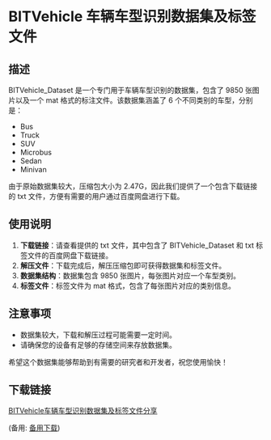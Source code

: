 # BITVehicle 车辆车型识别数据集及标签文件

## 描述

BITVehicle_Dataset 是一个专门用于车辆车型识别的数据集，包含了 9850 张图片以及一个 mat 格式的标注文件。该数据集涵盖了 6 个不同类别的车型，分别是：

- Bus
- Truck
- SUV
- Microbus
- Sedan
- Minivan

由于原始数据集较大，压缩包大小为 2.47G，因此我们提供了一个包含下载链接的 txt 文件，方便有需要的用户通过百度网盘进行下载。

## 使用说明

1. **下载链接**：请查看提供的 txt 文件，其中包含了 BITVehicle_Dataset 和 txt 标签文件的百度网盘下载链接。
2. **解压文件**：下载完成后，解压压缩包即可获得数据集和标签文件。
3. **数据集结构**：数据集包含 9850 张图片，每张图片对应一个车型类别。
4. **标签文件**：标签文件为 mat 格式，包含了每张图片对应的类别信息。

## 注意事项

- 数据集较大，下载和解压过程可能需要一定时间。
- 请确保您的设备有足够的存储空间来存放数据集。

希望这个数据集能够帮助到有需要的研究者和开发者，祝您使用愉快！

## 下载链接
[BITVehicle车辆车型识别数据集及标签文件分享](https://pan.quark.cn/s/119e596417b8) 

(备用: [备用下载](https://pan.baidu.com/s/1oyAXQODZnI2KCf0Z4_P08Q?pwd=1234))
